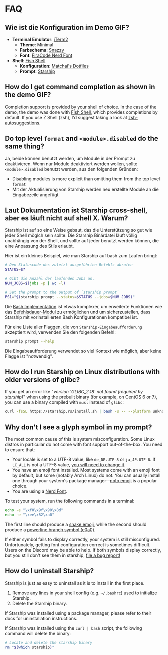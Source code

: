 # FAQ

## Wie ist die Konfiguration im Demo GIF?

- **Terminal Emulator**: [iTerm2](https://iterm2.com/)
  - **Theme**: Minimal
  - **Farbschema**: [Snazzy](https://github.com/sindresorhus/iterm2-snazzy)
  - **Font**: [FiraCode Nerd Font](https://www.nerdfonts.com/font-downloads)
- **Shell**: [Fish Shell](https://fishshell.com/)
  - **Konfiguration**: [Matchai's Dotfiles](https://github.com/matchai/dotfiles/blob/b6c6a701d0af8d145a8370288c00bb9f0648b5c2/.config/fish/config.fish)
  - **Prompt**: [Starship](https://starship.rs/)

## How do I get command completion as shown in the demo GIF?

Completion support is provided by your shell of choice. In the case of the demo, the demo was done with [Fish Shell](https://fishshell.com/), which provides completions by default. If you use Z Shell (zsh), I'd suggest taking a look at [zsh-autosuggestions](https://github.com/zsh-users/zsh-autosuggestions).

## Do top level `format` and `<module>.disabled` do the same thing?

Ja, beide können benutzt werden, um Module in der Prompt zu deaktivieren. Wenn nur Module deaktiviert werden wollen, sollte `<module>.disabled` benutzt werden, aus den folgenden Gründen:

- Disabling modules is more explicit than omitting them from the top level `format`
- Mit der Aktualisierung von Starship werden neu erstellte Module an die Eingabezeile angefügt

## Laut Dokumentation ist Starship cross-shell, aber es läuft nicht auf shell X. Warum?

Starship ist auf so eine Weise gebaut, das die Unterstützung so gut wie jeder Shell möglch sein sollte. Die Starship Binärdatei läuft völlig unabhängig von der Shell, und sollte auf jeder benutzt werden können, die eine Anpassung des Stils erlaubt.

Hier ist ein kleines Beispiel, wie man Starship auf bash zum Laufen bringt:

```sh
# Den Statuscode des zuletzt ausgeführten Befehls abrufen
STATUS=$?

# Gibt die Anzahl der laufenden Jobs an.
NUM_JOBS=$(jobs -p | wc -l)

# Set the prompt to the output of `starship prompt`
PS1="$(starship prompt --status=$STATUS --jobs=$NUM_JOBS)"
```

Die [Bash Implementation](https://github.com/starship/starship/blob/master/src/init/starship.bash) ist etwas komplexer, um erweiterte Funktionen wie das [Befehlsdauer-Modul](https://starship.rs/config/#Command-Duration) zu ermöglichen und um sicherzustellen, dass Starship mit vorinstallierten Bash Konfigurationen kompatibel ist.

Für eine Liste aller Flaggen, die von `Starship-Eingabeaufforderung` akzeptiert wird, verwenden Sie den folgenden Befehl:

```sh
starship prompt --help
```

Die Eingabeaufforderung verwendet so viel Kontext wie möglich, aber keine Flagge ist "notwendig".

## How do I run Starship on Linux distributions with older versions of glibc?

If you get an error like "_version 'GLIBC_2.18' not found (required by starship)_" when using the prebuilt binary (for example, on CentOS 6 or 7), you can use a binary compiled with `musl` instead of `glibc`:

```sh
curl -fsSL https://starship.rs/install.sh | bash -s -- --platform unknown-linux-musl
```

## Why don't I see a glyph symbol in my prompt?

The most common cause of this is system misconfiguration. Some Linux distros in particular do not come with font support out-of-the-box. You need to ensure that:

- Your locale is set to a UTF-8 value, like `de_DE.UTF-8` or `ja_JP.UTF-8`. If `LC_ALL` is not a UTF-8 value, [you will need to change it](https://www.tecmint.com/set-system-locales-in-linux/).
- You have an emoji font installed. Most systems come with an emoji font by default, but some (notably Arch Linux) do not. You can usually install one through your system's package manager--[noto emoji](https://www.google.com/get/noto/help/emoji/) is a popular choice.
- You are using a [Nerd Font](https://www.nerdfonts.com/).

To test your system, run the following commands in a terminal:

```sh
echo -e "\xf0\x9f\x90\x8d"
echo -e "\xee\x82\xa0"
```

The first line should produce a [snake emoji](https://emojipedia.org/snake/), while the second should produce a [powerline branch symbol (e0a0)](https://github.com/ryanoasis/powerline-extra-symbols#glyphs).

If either symbol fails to display correctly, your system is still misconfigured. Unfortunately, getting font configuration correct is sometimes difficult. Users on the Discord may be able to help. If both symbols display correctly, but you still don't see them in starship, [file a bug report!](https://github.com/starship/starship/issues/new/choose)

## How do I uninstall Starship?

Starship is just as easy to uninstall as it is to install in the first place.

1. Remove any lines in your shell config (e.g. `~/.bashrc`) used to initialize Starship.
1. Delete the Starship binary.

If Starship was installed using a package manager, please refer to their docs for uninstallation instructions.

If Starship was installed using the `curl | bash` script, the following command will delete the binary:

```sh
# Locate and delete the starship binary
rm "$(which starship)"
```
